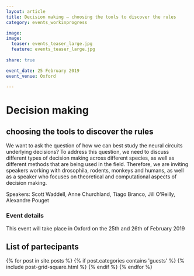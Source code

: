 ```yaml
---
layout: article
title: Decision making – choosing the tools to discover the rules
category: events_workinprogress

image:
image:
  teaser: events_teaser_large.jpg
  feature: events_teaser_large.jpg
  
share: true

event_date: 25 February 2019
event_venue: Oxford

---
```


# Decision making 
## choosing the tools to discover the rules

We want to ask the question of how we can best study the neural circuits underlying decisions?
 To address this question, we need to discuss different types of decision making across different
  species, as well as different methods that are being used in the field. Therefore,
   we are inviting speakers working with drosophila, rodents, monkeys and humans, as well
    as a speaker who focuses on theoretical and computational aspects of decision making.
    
    
Speakers: Scott Waddell, Anne Churchland, Tiago Branco, Jill O’Reilly, Alexandre Pouget

### Event details
This event will take place in Oxford on the 25th and 26th of February 2019

## List of partecipants
<div class="tiles-square" style="height: 700px;">
  {% for post in site.posts %}
    {% if post.categories contains 'guests' %}
    {% include post-grid-square.html %}
    {% endif %}
  {% endfor %}
</div><!-- /.tiles -->





